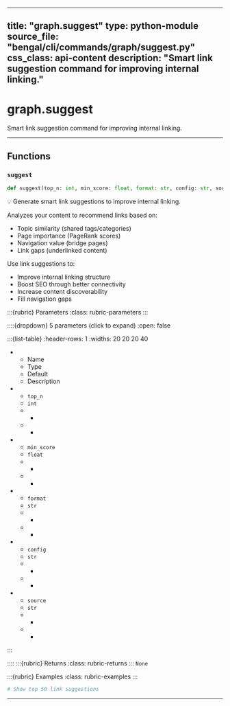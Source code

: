 
---
title: "graph.suggest"
type: python-module
source_file: "bengal/cli/commands/graph/suggest.py"
css_class: api-content
description: "Smart link suggestion command for improving internal linking."
---

# graph.suggest

Smart link suggestion command for improving internal linking.

---


## Functions

### `suggest`
```python
def suggest(top_n: int, min_score: float, format: str, config: str, source: str) -> None
```

💡 Generate smart link suggestions to improve internal linking.

Analyzes your content to recommend links based on:
- Topic similarity (shared tags/categories)
- Page importance (PageRank scores)
- Navigation value (bridge pages)
- Link gaps (underlinked content)

Use link suggestions to:
- Improve internal linking structure
- Boost SEO through better connectivity
- Increase content discoverability
- Fill navigation gaps



:::{rubric} Parameters
:class: rubric-parameters
:::

::::{dropdown} 5 parameters (click to expand)
:open: false

:::{list-table}
:header-rows: 1
:widths: 20 20 20 40

* - Name
  - Type
  - Default
  - Description
* - `top_n`
  - `int`
  - -
  - -
* - `min_score`
  - `float`
  - -
  - -
* - `format`
  - `str`
  - -
  - -
* - `config`
  - `str`
  - -
  - -
* - `source`
  - `str`
  - -
  - -
:::

::::
:::{rubric} Returns
:class: rubric-returns
:::
`None`




:::{rubric} Examples
:class: rubric-examples
:::
```python
# Show top 50 link suggestions
```


---
